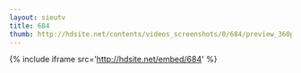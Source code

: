 ```yaml
---
layout: sieutv
title: 684
thumb: http://hdsite.net/contents/videos_screenshots/0/684/preview_360p.mp4.jpg
---
```

{% include iframe src='http://hdsite.net/embed/684' %}
 

